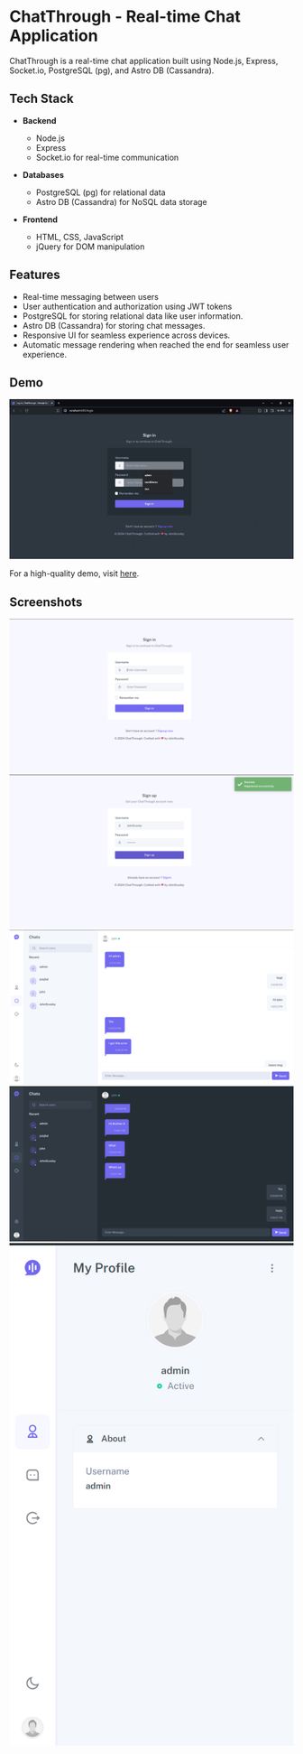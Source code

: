# ChatThrough - Real-time Chat Application

ChatThrough is a real-time chat application built using Node.js, Express, Socket.io, PostgreSQL (pg), and Astro DB (Cassandra).

## Tech Stack

- **Backend**
  - Node.js
  - Express
  - Socket.io for real-time communication
  
- **Databases**
  - PostgreSQL (pg) for relational data 
  - Astro DB (Cassandra) for NoSQL data storage 
  
- **Frontend**
  - HTML, CSS, JavaScript
  - jQuery for DOM manipulation

## Features

- Real-time messaging between users
- User authentication and authorization using JWT tokens
- PostgreSQL for storing relational data like user information.
- Astro DB (Cassandra) for storing chat messages.
- Responsive UI for seamless experience across devices.
- Automatic message rendering when reached the end for seamless user experience.

## Demo
![Demo](public/screenshots/ChatThrough.gif)

For a high-quality demo, visit [here](https://github.com/VaishnavSherla/ChatThrough/raw/main/public/screenshots/ChatThrough.mp4).

## Screenshots
![Login](public/screenshots/login.png)
![Register](public/screenshots/signup.png)
![Light Mode](public/screenshots/light.png)
![Dark Mode](public/screenshots/dark.png)
![Profile](public/screenshots/profile.png)
